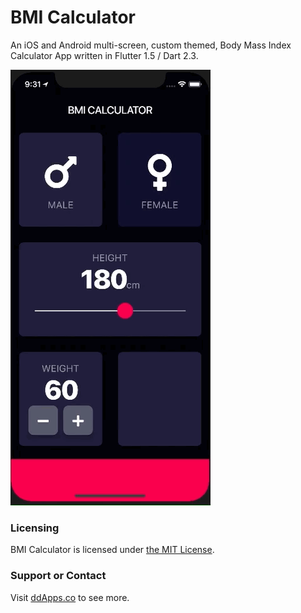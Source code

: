 # BMI Calculator
An iOS and Android multi-screen, custom themed, Body Mass Index Calculator App written in Flutter 1.5 / Dart 2.3.

![](art/screenshot/bmi-calc-09.gif?raw=true) 

### Licensing
BMI Calculator is licensed under [the MIT License](LICENSE).

### Support or Contact
Visit [ddApps.co](http://ddapps.co) to see more.
